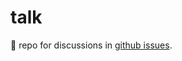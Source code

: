 # talk
:speech_balloon: repo for discussions in [github issues](https://github.com/wavejs/talk/issues).
